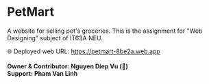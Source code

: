 # PetMart
A website for selling pet's groceries. This is the assignment for "Web Designing" subject of IT63A NEU.

🌐 Deployed web URL: https://petmart-8be2a.web.app<br><br>
<b>Owner & Contributor: Nguyen Diep Vu (🐸)<br>Support: Pham Van Linh</b>
